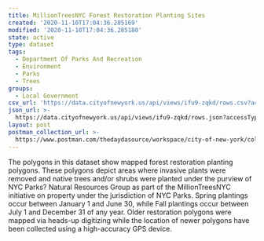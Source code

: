 ```yaml
---
title: MillionTreesNYC Forest Restoration Planting Sites
created: '2020-11-10T17:04:36.285169'
modified: '2020-11-10T17:04:36.285180'
state: active
type: dataset
tags:
  - Department Of Parks And Recreation
  - Environment
  - Parks
  - Trees
groups:
  - Local Government
csv_url: 'https://data.cityofnewyork.us/api/views/ifu9-zqkd/rows.csv?accessType=DOWNLOAD'
json_url: >-
  https://data.cityofnewyork.us/api/views/ifu9-zqkd/rows.json?accessType=DOWNLOAD
layout: post
postman_collection_url: >-
  https://www.postman.com/thedaydasource/workspace/city-of-new-york/collection/15909983-4b6bae48-4ac3-432d-a7b9-374dc283a561
---
```

The polygons in this dataset show mapped forest restoration planting polygons. These polygons depict areas where invasive plants were removed and native trees and/or shrubs were planted under the purview of NYC Parks? Natural Resources Group as part of the MillionTreesNYC initiative on property under the jurisdiction of NYC Parks. Spring plantings occur between January 1 and June 30, while Fall plantings occur between July 1 and December 31 of any year. Older restoration polygons were mapped via heads-up digitizing while the location of newer polygons have been collected using a high-accuracy GPS device.
